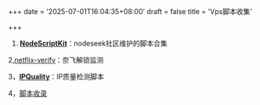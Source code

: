 +++
date = '2025-07-01T16:04:35+08:00'
draft = false
title = 'Vps脚本收集'

+++









1. **[NodeScriptKit](https://github.com/NodeSeekDev/NodeScriptKit)**：nodeseek社区维护的脚本合集





2,[netflix-verify](https://github.com/sjlleo/netflix-verify)：奈飞解锁监测





3，**[IPQuality](https://github.com/xykt/IPQuality)**：IP质量检测脚本





4，[脚本收录](https://vps.la/2023/05/10/vps%E5%B8%B8%E7%94%A8%E6%B5%8B%E8%AF%95%E8%84%9A%E6%9C%ACunixbench-yabs-bench-%E4%B8%89%E7%BD%91%E5%9B%9E%E7%A8%8B%E8%B7%AF%E7%94%B1%E5%8F%8A%E6%B5%8B%E9%80%9F-ping-pe%E7%AD%89/)